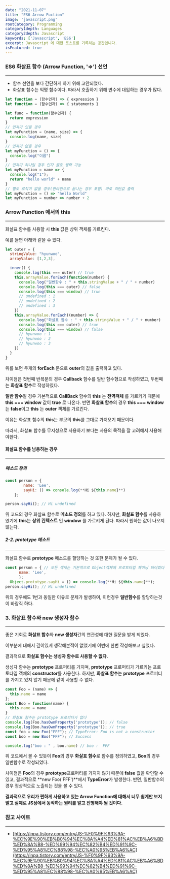 ```yaml
---
date: "2021-11-07"
title: "ES6 Arrow Fuction"
image: 'javascript.png'
rootCategory: Programming
category1depth: Languages
category2depth: Javascript
keywords: ['Javascript', 'ES6']
excerpt: Javascript 에 대한 포스트를 기록하는 공간입니다.
isFeatured: true
---
```


### ES6 화살표 함수 (Arrow Function, '=>') 선언
---

* 함수 선언을 보다 간단하게 하기 위해 고안되었다.
* 화살표 함수는 익명 함수이다. 따라서 호출하기 위해 변수에 대입하는 경우가 많다.

```js
let function = (함수인자) => { expression }
let function = (함수인자) => { statements }

let func = function(함수인자) {
  return expression
}
// 인자가 있을 경우
let myFunction = (name, size) => {
  console.log(name, size)
}
// 인자가 없을 경우
let myFunction = () => {
  console.log("이름")
}
// 인자가 하나일 경우 인자 괄호 생략 가능
let myFunction = name => {
  console.log("1");
  return "hello world" + name
}
// 별도 로직이 없을 경우(한라인으로 끝나는 경우 포함) 바로 리턴값 출력
let myFunction = () => "hello World"
let myFunction = number => number + 2
```

### Arrow Function 에서의 this
---

화살표 함수를 사용할 시 **this** 값은 상위 객체를 가르킨다.

예를 들면 아래와 같을 수 있다.

```js
let outer = {
  stringValue: "hyunwoo",
  arrayValue: [1,2,3],  

  inner() {
    console.log(this === outer) // true
    this.arrayValue.forEach(function(number) {
      console.log("일반함수 : " + this.stringValue + " / " + number)
      console.log(this === outer) // false
      console.log(this === window) // true
      // undefined : 1
      // undefined : 2
      // undefined : 3
    })
    this.arrayValue.forEach((number) => {
      console.log("화살표 함수 : " + this.stringValue + " / " + number)
      console.log(this === outer) // true
      console.log(this === window) // false
      // hyunwoo : 1
      // hyunwoo : 2
      // hyunwoo : 3
    })
  }
}
```

위를 보면 두개의 **forEach** 문으로 **outer**의 값을 출력하고 있다.

차이점은 첫번째 반복문의 경우 **Callback** 함수를 일반 함수형으로 작성하였고, 두번째는 **화살표 함수**로 작성하였다.

**일반 함수**일 경우 기본적으로 **CallBack** 함수의 **this** 는 **전역객체** 를 가르키기 때문에 **this === window** 값이 **true** 로 나온다.
반면 **화살표 함수**의 경우 **this === window** 는 **false**이고 **this** 는 **outer** 객체를 가르킨다.

이유는 화살표 함수의 **this**는 부모의 **this**를 그대로 가져오기 때문이다.

따라서, 화살표 함수를 무지성으로 사용하기 보다는 사용의 목적을 잘 고려해서 사용해야한다.

#### 화살표 함수를 남용하는 경우
---
##### 메소드 정의
```js
const person = {
        name: 'Lee',
        sayHi: () => console.log(**Hi ${this.name}**)
    };

person.sayHi(); // Hi undefined

```

위 코드의 경우 화살표 함수로 **메소드 정의**를 하고 있다.
하지만, **화살표 함수**를 사용하였기에 **this**는 **상위 컨텍스트** 인 **window** 를 가르키게 된다.
따라서 원하는 값이 나오지 않는다.

##### 2-2. prototype 메소드
----

화살표 함수로 **prototype** 메소드를 할당하는 것 또한 문제가 될 수 있다.

```js
const person = { // 모든 객체는 기본적으로 Object객체에 프로토타입 체이닝 되어있다.
      name: 'Lee',
      };
  Object.prototype.sayHi = () => console.log(**Hi ${this.name}**);
person.sayHi(); // Hi undefined

```

위의 경우에도 1번과 동일한 이유로 문제가 발생하여, 이런경우 **일반함수**를 할당하는것이 바람직 하다.

### 3. 화살표 함수와 new 생성자 함수
---

좋은 기회로 **화살표 함수**와 **new 생성자**간의 연관성에 대한 질문을 받게 되었다.

이부분에 대해서 깊이있게 생각해본적이 없었기에 이번에 한번 작성해보고 싶었다.

결과적으로 **화살표 함수는 생성자 함수로 사용할 수 없다.**

생성자 함수는 **prototype** 프로퍼티를 가지며, **prototype** 프로퍼티가 가르키는 프로토타입 객체의 **constructor**를 사용한다.
하지만, **화살표 함수**는 **prototype** 프로퍼티를 가지고 있지 않기 때문에 같이 사용할 수 없다.

```js
const Foo = (name) => {
  this.name = name
};
const Boo = function(name) {
  this.name = name
}
// 화살표 함수는 prototype 프로퍼티가 없다
console.log(Foo.hasOwnProperty('prototype')); // false
console.log(Boo.hasOwnProperty('prototype')); // true
const foo = new Foo("FFF"); // TypeError: Foo is not a constructor
const boo = new Boo("FFF"); // Success

console.log("boo : " , boo.name) // boo :  FFF

```

위 코드에서 볼 수 있듯이 **Foo**의 경우 **화살표 함수**로 함수를 정의하였고, **Boo**의 경우 일반함수로 작성되었다.

차이점은 **Foo**의 경우 **prototype**프로퍼티를 가지지 않기 때문에 **false** 값을 확인할 수 있고, 결과적으로 **new Foo('FFF')**에서 **TypeError**가 발생한다.
반면, 일반함수의 경우 정상적으로 노출되는 것을 볼 수 있다.

**결과적으로 우리가 편하게 사용하고 있는 **Arrow Function**에 대해서 너무 쉽게만 보지 말고 실제로 **JS**상에서 동작하는 원리를 알고 진행해야 될 것이다.**

### 참고 사이트
---

- [https://inpa.tistory.com/entry/JS-%F0%9F%93%9A-%EC%9E%90%EB%B0%94%EC%8A%A4%ED%81%AC%EB%A6%BD%ED%8A%B8-%ED%99%94%EC%82%B4%ED%91%9C-%ED%95%A8%EC%88%98-%EC%A0%95%EB%A6%AC](https://inpa.tistory.com/entry/JS-%F0%9F%93%9A-%EC%9E%90%EB%B0%94%EC%8A%A4%ED%81%AC%EB%A6%BD%ED%8A%B8-%ED%99%94%EC%82%B4%ED%91%9C-%ED%95%A8%EC%88%98-%EC%A0%95%EB%A6%AC)



